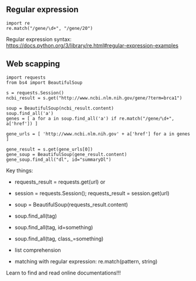 

## Regular expression

```
import re
re.match("/gene/\d+", "/gene/20")
```

Regular expression syntax: https://docs.python.org/3/library/re.html#regular-expression-examples


## Web scapping

```
import requests
from bs4 import BeautifulSoup

s = requests.Session()
ncbi_result = s.get("http://www.ncbi.nlm.nih.gov/gene/?term=brca1")

soup = BeautifulSoup(ncbi_result.content)
soup.find_all('a')
genes = [ a for a in soup.find_all('a') if re.match("/gene/\d+", a['href']) ]

gene_urls = [ 'http://www.ncbi.nlm.nih.gov' + a['href'] for a in genes ]

gene_result = s.get(gene_urls[0])
gene_soup = BeautifulSoup(gene_result.content)
gene_soup.find_all("dl", id="summaryDl")
```


Key things:

- requests_result = requests.get(url) or  
- session = requests.Session(); requests_result = session.get(url)


- soup = BeautifulSoup(requests_result.content)
- soup.find_all(tag)
- soup.find_all(tag, id=something)
- soup.find_all(tag, class_=something)

- list comprehension
- matching with regular expression: re.match(pattern, string)

Learn to find and read online documentations!!!